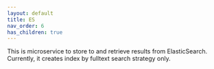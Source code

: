 ```yaml
---
layout: default
title: ES
nav_order: 6
has_children: true
---
```


This is microservice to store to and retrieve results from ElasticSearch.
Currently, it creates index by fulltext search strategy only.
